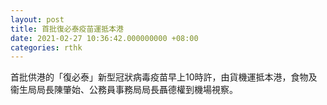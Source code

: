 ```yaml
---
layout: post
title: 首批復必泰疫苗運抵本港
date: 2021-02-27 10:36:42.000000000 +08:00
categories: rthk
---
```


首批供港的「復必泰」新型冠狀病毒疫苗早上10時許，由貨機運抵本港，食物及衞生局局長陳肇始、公務員事務局局長聶德權到機場視察。

